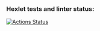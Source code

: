 ### Hexlet tests and linter status:
[![Actions Status](https://github.com/Serjio89/frontend-project-12/actions/workflows/hexlet-check.yml/badge.svg)](https://github.com/Serjio89/frontend-project-12/actions)